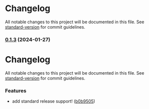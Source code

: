 # Changelog

All notable changes to this project will be documented in this file. See [standard-version](https://github.com/conventional-changelog/standard-version) for commit guidelines.

### [0.1.3](https://github.com/ptech12/listopia/compare/v0.1.2...v0.1.3) (2024-01-27)

# Changelog

All notable changes to this project will be documented in this file. See [standard-version](https://github.com/conventional-changelog/standard-version) for commit guidelines.


### Features

* add standard release support! ([b0b9505](https://github.com/ptech12/listopia/commit/b0b9505c14c9bb11d38e8adead3cdbef009abf98))

